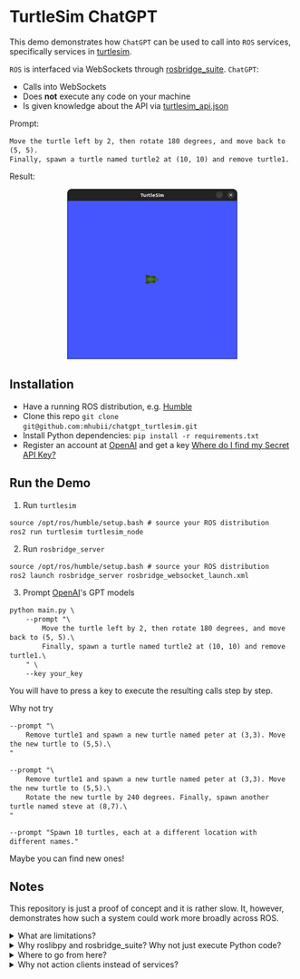 # TurtleSim ChatGPT
This demo demonstrates how `ChatGPT` can be used to call into `ROS` services, specifically services in [turtlesim](https://docs.ros.org/en/humble/Tutorials/Beginner-CLI-Tools/Introducing-Turtlesim/Introducing-Turtlesim.html).

`ROS` is interfaced via WebSockets through [rosbridge_suite](https://github.com/RobotWebTools/rosbridge_suite). `ChatGPT`:
- Calls into WebSockets
- Does **not** execute any code on your machine
- Is given knowledge about the API via [turtlesim_api.json](turtlesim_api.json)


Prompt:

```shell
Move the turtle left by 2, then rotate 180 degrees, and move back to (5, 5).
Finally, spawn a turtle named turtle2 at (10, 10) and remove turtle1.
```

Result:

<p align="center">
    <img src="img/turtlesim.gif" width="300" height="300" />
</p>

## Installation
- Have a running ROS distribution, e.g. [Humble](https://docs.ros.org/en/humble/Installation/Ubuntu-Install-Debians.html)
- Clone this repo `git clone git@github.com:mhubii/chatgpt_turtlesim.git`
- Install Python dependencies: `pip install -r requirements.txt`
- Register an account at [OpenAI](https://openai.com/) and get a key [Where do I find my Secret API Key?](https://help.openai.com/en/articles/4936850-where-do-i-find-my-secret-api-key)

## Run the Demo
1. Run `turtlesim`
```shell
source /opt/ros/humble/setup.bash # source your ROS distribution
ros2 run turtlesim turtlesim_node
```

2. Run `rosbridge_server`
```shell
source /opt/ros/humble/setup.bash # source your ROS distribution
ros2 launch rosbridge_server rosbridge_websocket_launch.xml
```

3. Prompt [OpenAI](https://openai.com/)'s GPT models
```shell
python main.py \
    --prompt "\
        Move the turtle left by 2, then rotate 180 degrees, and move back to (5, 5).\
        Finally, spawn a turtle named turtle2 at (10, 10) and remove turtle1.\
    " \
    --key your_key
```

You will have to press a key to execute the resulting calls step by step.

Why not try
 
```shell
--prompt "\
    Remove turtle1 and spawn a new turtle named peter at (3,3). Move the new turtle to (5,5).\
"
``` 
```shell
--prompt "\
    Remove turtle1 and spawn a new turtle named peter at (3,3). Move the new turtle to (5,5).\
    Rotate the new turtle by 240 degrees. Finally, spawn another turtle named steve at (8,7).\
"
```
```shell
--prompt "Spawn 10 turtles, each at a different location with different names."
```

Maybe you can find new ones!

## Notes

This repository is just a proof of concept and it is rather slow. It, however, demonstrates how such a system could work more broadly across ROS.

<details>
<summary>What are limitations?</summary>
<br>
ChatGPT does not always generate answers in the expected JSON format. This is something that requires improvements.
</details>

<details>
<summary>Why roslibpy and rosbridge_suite? Why not just execute Python code?</summary>
<br>
Operating ROS services through WebSockets limits GPT's access to your system. It further relieves users from ROS dependencies. In the future, someone might find executing Python code more powerful!
</details>

<details>
<summary>Where to go from here?</summary>
<br>
Play around and have ChatGPT call into any desired services.
</details>


<details>
<summary>Why not action clients instead of services?</summary>
<br>
By the time of this writing, action clients are not supported via rosbridge_suite yet, refer to https://github.com/RobotWebTools/rosbridge_suite/issues/697.
</details>
